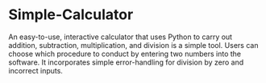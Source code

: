 # Simple-Calculator
An easy-to-use, interactive calculator that uses Python to carry out addition, subtraction, multiplication, and division is a simple tool.  Users can choose which procedure to conduct by entering two numbers into the software.  It incorporates simple error-handling for division by zero and incorrect inputs.
